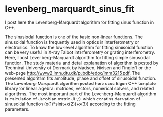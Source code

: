 # levenberg_marquardt_sinus_fit
I post here the Levenberg-Marquardt algorithm for fitting sinus function in C++.

The sinusiodal function is one of the basic non-linear functions. The sinusoidal function is frequently used in optics in interferometry or electronics. To know the low-level algorithm for fitting sinusoidal function can be very useful in X-ray Talbot interferometry or grating interferometry. Here, I post Levenberg–Marquardt algorithm for fitting simple sinusoidal function. The study material and detail explanation of algorithm is posted by Technical University of Denmark by Madsen, Nielsen and Tingleff on the web-page <http://www2.imm.dtu.dk/pubdb/edoc/imm3215.pdf>. The presented algorithm fits amplitude, phase and offset of sinusoidal function. The Levenberg-Marquardt algorithm posted here uses Eigen C++ template library for linear algebra: matrices, vectors, numerical solvers, and related algorithms. The most important part of the Levenberg-Marquardt algorithm is calculation of Jacobian matrix J(:,:), which conatins derivation of sinusoidal function (x(1)*sin(t+x(2))+x(3)) according to the fitting parameters.  
